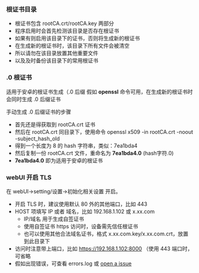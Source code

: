 ### 根证书目录

- 根证书包含 rootCA.crt/rootCA.key 两部分
- 程序启用时会首先检测该目录是否存在根证书
- 如果有则启用该目录下的证书，否则将生成新的根证书
- 在生成新的根证书时，该目录下所有文件会被清空
- 所以请勿在该目录放置其他重要文件
- 以及及时备份该目录下的常用根证书

### .0 根证书

适用于安卓的根证书生成（.0 后缀
假如 **openssl** 命令可用，在生成新的根证书时会同时生成 .0 后缀证书

手动生成 .0 后缀证书的步骤

- 首先还是得获取到 rootCA.crt 证书
- 然后在 rootCA.crt 同目录下，使用命令 openssl x509 -in rootCA.crt -noout -subject_hash_old
- 得到一个长度为 8 的 hash 字符串，类似：7ea1bda4
- 然后复制一份 rootCA.crt 文件，重命名为 **7ea1bda4.0** (hash字符.0)
- **7ea1bda4.0** 即为适用于安卓的根证书

### webUI 开启 TLS

在 webUI->setting/设置->初始化相关设置 开启。

- 开启 TLS 时，建议使用默认 80 外的其他端口，比如 443
- HOST 项填写 IP 或者 域名，比如 192.168.1.102 或 x.xx.com
  - IP/域名 用于生成自签证书
  - 使用自签证书 https 访问时，设备需先信任根证书
  - 也可以使用其他合法域名证书，格式 x.xx.com.key/x.xx.com.crt，放置到此目录下
- 访问时注意带上端口，比如 https://192.168.1.102:8000 （使用 443 端口时，可省略
- 假如出现错误，可查看 errors.log 或 [open a issue](https://github.com/elecV2/elecV2P/issues)